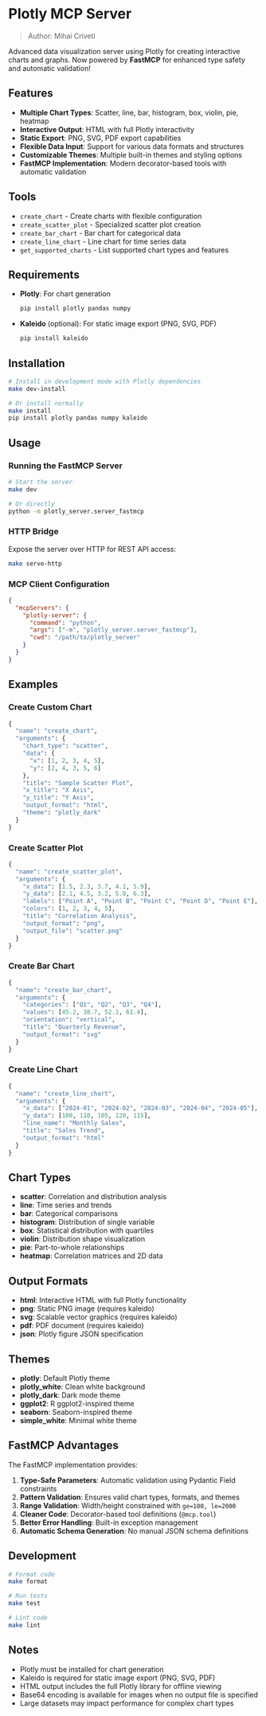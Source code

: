 # Plotly MCP Server

> Author: Mihai Criveti

Advanced data visualization server using Plotly for creating interactive charts and graphs. Now powered by **FastMCP** for enhanced type safety and automatic validation!

## Features

- **Multiple Chart Types**: Scatter, line, bar, histogram, box, violin, pie, heatmap
- **Interactive Output**: HTML with full Plotly interactivity
- **Static Export**: PNG, SVG, PDF export capabilities
- **Flexible Data Input**: Support for various data formats and structures
- **Customizable Themes**: Multiple built-in themes and styling options
- **FastMCP Implementation**: Modern decorator-based tools with automatic validation

## Tools

- `create_chart` - Create charts with flexible configuration
- `create_scatter_plot` - Specialized scatter plot creation
- `create_bar_chart` - Bar chart for categorical data
- `create_line_chart` - Line chart for time series data
- `get_supported_charts` - List supported chart types and features

## Requirements

- **Plotly**: For chart generation
  ```bash
  pip install plotly pandas numpy
  ```

- **Kaleido** (optional): For static image export (PNG, SVG, PDF)
  ```bash
  pip install kaleido
  ```

## Installation

```bash
# Install in development mode with Plotly dependencies
make dev-install

# Or install normally
make install
pip install plotly pandas numpy kaleido
```

## Usage

### Running the FastMCP Server

```bash
# Start the server
make dev

# Or directly
python -m plotly_server.server_fastmcp
```

### HTTP Bridge

Expose the server over HTTP for REST API access:

```bash
make serve-http
```

### MCP Client Configuration

```json
{
  "mcpServers": {
    "plotly-server": {
      "command": "python",
      "args": ["-m", "plotly_server.server_fastmcp"],
      "cwd": "/path/to/plotly_server"
    }
  }
}
```

## Examples

### Create Custom Chart

```python
{
  "name": "create_chart",
  "arguments": {
    "chart_type": "scatter",
    "data": {
      "x": [1, 2, 3, 4, 5],
      "y": [2, 4, 3, 5, 6]
    },
    "title": "Sample Scatter Plot",
    "x_title": "X Axis",
    "y_title": "Y Axis",
    "output_format": "html",
    "theme": "plotly_dark"
  }
}
```

### Create Scatter Plot

```python
{
  "name": "create_scatter_plot",
  "arguments": {
    "x_data": [1.5, 2.3, 3.7, 4.1, 5.9],
    "y_data": [2.1, 4.5, 3.2, 5.8, 6.3],
    "labels": ["Point A", "Point B", "Point C", "Point D", "Point E"],
    "colors": [1, 2, 3, 4, 5],
    "title": "Correlation Analysis",
    "output_format": "png",
    "output_file": "scatter.png"
  }
}
```

### Create Bar Chart

```python
{
  "name": "create_bar_chart",
  "arguments": {
    "categories": ["Q1", "Q2", "Q3", "Q4"],
    "values": [45.2, 38.7, 52.1, 61.4],
    "orientation": "vertical",
    "title": "Quarterly Revenue",
    "output_format": "svg"
  }
}
```

### Create Line Chart

```python
{
  "name": "create_line_chart",
  "arguments": {
    "x_data": ["2024-01", "2024-02", "2024-03", "2024-04", "2024-05"],
    "y_data": [100, 110, 105, 120, 115],
    "line_name": "Monthly Sales",
    "title": "Sales Trend",
    "output_format": "html"
  }
}
```

## Chart Types

- **scatter**: Correlation and distribution analysis
- **line**: Time series and trends
- **bar**: Categorical comparisons
- **histogram**: Distribution of single variable
- **box**: Statistical distribution with quartiles
- **violin**: Distribution shape visualization
- **pie**: Part-to-whole relationships
- **heatmap**: Correlation matrices and 2D data

## Output Formats

- **html**: Interactive HTML with full Plotly functionality
- **png**: Static PNG image (requires kaleido)
- **svg**: Scalable vector graphics (requires kaleido)
- **pdf**: PDF document (requires kaleido)
- **json**: Plotly figure JSON specification

## Themes

- **plotly**: Default Plotly theme
- **plotly_white**: Clean white background
- **plotly_dark**: Dark mode theme
- **ggplot2**: R ggplot2-inspired theme
- **seaborn**: Seaborn-inspired theme
- **simple_white**: Minimal white theme

## FastMCP Advantages

The FastMCP implementation provides:

1. **Type-Safe Parameters**: Automatic validation using Pydantic Field constraints
2. **Pattern Validation**: Ensures valid chart types, formats, and themes
3. **Range Validation**: Width/height constrained with `ge=100, le=2000`
4. **Cleaner Code**: Decorator-based tool definitions (`@mcp.tool`)
5. **Better Error Handling**: Built-in exception management
6. **Automatic Schema Generation**: No manual JSON schema definitions

## Development

```bash
# Format code
make format

# Run tests
make test

# Lint code
make lint
```

## Notes

- Plotly must be installed for chart generation
- Kaleido is required for static image export (PNG, SVG, PDF)
- HTML output includes the full Plotly library for offline viewing
- Base64 encoding is available for images when no output file is specified
- Large datasets may impact performance for complex chart types
